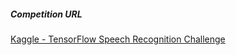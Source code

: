 ##### Competition URL
[Kaggle - TensorFlow Speech Recognition Challenge](https://www.kaggle.com/c/tensorflow-speech-recognition-challenge)
